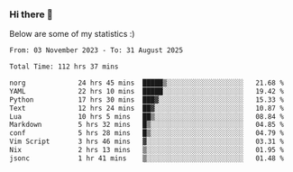 ### Hi there 👋
Below are some of my statistics :)

<!--START_SECTION:waka-->

```txt
From: 03 November 2023 - To: 31 August 2025

Total Time: 112 hrs 37 mins

norg             24 hrs 45 mins  █████▒░░░░░░░░░░░░░░░░░░░   21.68 %
YAML             22 hrs 10 mins  █████░░░░░░░░░░░░░░░░░░░░   19.42 %
Python           17 hrs 30 mins  ███▓░░░░░░░░░░░░░░░░░░░░░   15.33 %
Text             12 hrs 24 mins  ██▓░░░░░░░░░░░░░░░░░░░░░░   10.87 %
Lua              10 hrs 5 mins   ██▒░░░░░░░░░░░░░░░░░░░░░░   08.84 %
Markdown         5 hrs 32 mins   █▒░░░░░░░░░░░░░░░░░░░░░░░   04.85 %
conf             5 hrs 28 mins   █▒░░░░░░░░░░░░░░░░░░░░░░░   04.79 %
Vim Script       3 hrs 46 mins   ▓░░░░░░░░░░░░░░░░░░░░░░░░   03.31 %
Nix              2 hrs 13 mins   ▒░░░░░░░░░░░░░░░░░░░░░░░░   01.95 %
jsonc            1 hr 41 mins    ▒░░░░░░░░░░░░░░░░░░░░░░░░   01.48 %
```

<!--END_SECTION:waka-->

<!--
**KlapenHz/KlapenHz** is a ✨ _special_ ✨ repository because its `README.md` (this file) appears on your GitHub profile.

Here are some ideas to get you started:

- 🔭 I’m currently working on ...
- 🌱 I’m currently learning ...
- 👯 I’m looking to collaborate on ...
- 🤔 I’m looking for help with ...
- 💬 Ask me about ...
- 📫 How to reach me: ...
- 😄 Pronouns: ...
- ⚡ Fun fact: ...
-->

